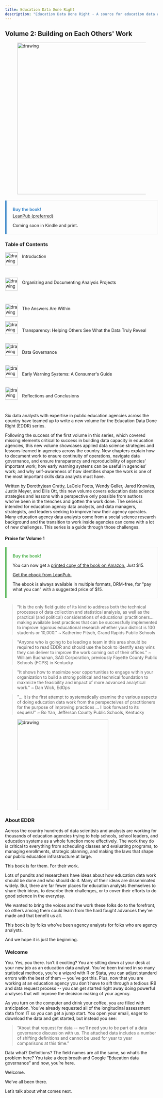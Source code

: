 ```yaml
---
title: Education Data Done Right
description: "Education Data Done Right - A source for education data analysis, education system reporting and infrastructure."
---
```


<style>
.bs-callout {
    padding: 20px;
    margin: 20px 0;
    border: 1px solid #eee;
    border-left-width: 5px;
    border-radius: 3px;
}
.bs-callout h4 {
    margin-top: 0;
    margin-bottom: 5px;
}
.bs-callout p:last-child {
    margin-bottom: 0;
}
.bs-callout code {
    border-radius: 3px;
}
.bs-callout+.bs-callout {
    margin-top: -5px;
}
.bs-callout-default {
    border-left-color: #777;
}
.bs-callout-default h4 {
    color: #777;
}
.bs-callout-primary {
    border-left-color: #428bca;
}
.bs-callout-primary h4 {
    color: #428bca;
}
.bs-callout-success {
    border-left-color: #5cb85c;
}
.bs-callout-success h4 {
    color: #5cb85c;
}
.bs-callout-danger {
    border-left-color: #d9534f;
}
.bs-callout-danger h4 {
    color: #d9534f;
}
.bs-callout-warning {
    border-left-color: #f0ad4e;
}
.bs-callout-warning h4 {
    color: #f0ad4e;
}
.bs-callout-info {
    border-left-color: #5bc0de;
}
.bs-callout-info h4 {
    color: #5bc0de;
}
</style>

## Volume 2: Building on Each Others' Work


<figure>
<img src="/v2/full_cover.jpg" alt="drawing" width="500" align="center"/>
</figure>

<div class="bs-callout bs-callout-primary">
  <h4>Buy the book!</h4>
  <a href="https://leanpub.com/educationdatadoneright_v2/">LeanPub (preferred)</a>
  
  Coming soon in Kindle and print.
</div>




### Table of Contents

<style>
.toctext {
  margin-top: 1.5em;
  font-size: 22px
  margin-bottom: 1rem;
  margin-left: 4em;
}
</style>

<img src="/v2/chapter_1.png" alt="drawing" width="42" align="left"/>


<div class="toctext">Introduction</div>

<br></br>


<img src="/v2/chapter_2.png" alt="drawing" width="42" align="left"/>



<div class="toctext">Organizing and Documenting Analysis Projects</div>

<br></br>


<img src="/v2/chapter_3.png" alt="drawing" width="42" align="left"/>



<div class="toctext">The Answers Are Within</div>
<br></br>


<img src="/v2/chapter_4.png" alt="drawing" width="42" align="left"/>


<div class="toctext">Transparency: Helping Others See What the Data Truly Reveal</div>
<br></br>

<img src="/v2/chapter_5.png" alt="drawing" width="42" align="left"/>


<div class="toctext">Data Governance</div>
<br></br>

<img src="/v2/chapter_6.png" alt="drawing" width="42" align="left"/>


<div class="toctext">Early Warning Systems: A Consumer's Guide</div>
<br></br>

<img src="/v2/chapter_7.png" alt="drawing" width="42" align="left"/>


<div class="toctext">Reflections and Conclusions</div>
<br></br>


Six data analysts with expertise in public education agencies across the country
have teamed up to write a new volume for the Education Data Done Right (EDDR)
series.

Following the success of the first volume in this series, which covered missing
elements critical to success in building data capacity in education agencies,
this new volume showcases applied data science strategies and lessons learned in
agencies across the country. New chapters explain how to document work to ensure
continuity of operations, navigate data governance, and ensure transparency and
reproducibility of agencies’ important work; how early warning systems can be
useful in agencies’ work; and why self-awareness of how identities shape the
work is one of the most important skills data analysts must have.

Written by Dorothyjean Cratty, LaCole Foots, Wendy Geller, Jared Knowles, Justin
Meyer, and Ellis Ott, this new volume covers education data science strategies
and lessons with a perspective only possible from authors who’ve been in the
trenches and gotten the work done. The series is intended for education agency
data analysts, and data managers, strategists, and leaders seeking to improve
how their agency operates. Many education agency data analysts come from a
social science research background and the transition to work inside agencies
can come with a lot of new challenges. This series is a guide through those
challenges.

#### Praise for Volume 1


<div class="bs-callout bs-callout-success">
  <h4>Buy the book!</h4>
  
You can now get a [printed copy of the book on Amazon.](https://www.amazon.com/dp/1698152310/) Just 
$15. 

[Get the ebook from LeanPub.](https://leanpub.com/eddatadoneright/) 

The ebook is always available 
in multiple formats, DRM-free, for "pay what you can" with a suggested price of $15. 

</div>

> "It is the only field guide of its kind to address both the technical processes 
of data collection and statistical analysis, as well as the practical (and political) 
considerations of educational practitioners... making available best practices 
that can be successfully implemented to improve rigorous educational research 
whether your district is 100 students or 10,000." ~ Katherine Pitsch, Grand Rapids Public Schools


> "Anyone who is going to be leading a team in this area should be required 
to read EDDR and should use the book to identify easy wins they can deliver to 
improve the work coming out of their offices." ~ William Buchanan, SAG Corporation,
previously Fayette County Public Schools (FCPS) in Kentucky

> "It shows how to maximize your opportunities to engage within your organization 
to build a strong political and technical foundation to maxmiize the feasibility 
and impact of more advanced analytical work." ~ Dan Wick, EdOps

> "... it is the first attempt to systematically examine the various aspects of 
doing education data work from the perspecteives of practitioners for the purpose 
of improving practices ...  I look forward to its sequels!" ~ Bo Yan,
Jefferson County Public Schools, Kentucky




<figure>
<img src="book_cover.jpg" alt="drawing" width="300" align="center"/>
</figure>

### About EDDR

Across the country hundreds of data scientists and analysts are working for thousands of education agencies trying to help schools, school leaders, and education systems as a whole function more effectively. The work they do is critical to everything from scheduling classes and evaluating programs, to managing enrollments, strategic planning, and making the laws that shape our public education infrastructure at large. 

This book is for them. For their work. 

Lots of pundits and researchers have ideas about how education data work should be done and who should do it. Many of their ideas are disseminated widely. But, there are far fewer places for education analysts themselves to share their ideas, to describe their challenges, or to cover their efforts to do good science in the everyday. 

We wanted to bring the voices and the work these folks do to the forefront, so others among them could learn from the hard fought advances they’ve made and that benefit us all. 

This book is by folks who’ve been agency analysts for folks who are agency analysts. 

And we hope it is just the beginning. 


### Welcome

You. Yes, you there. Isn’t it exciting? You are sitting down at your desk at your new job as an
education data analyst. You’ve been trained in so many statistical methods, you’re a wizard with R
or Stata, you can adjust standard errors with the best of them -- you’ve got this. Plus, now that
you are working at an education agency you don’t have to sift through a tedious IRB and data request
process -- you can get started right away doing powerful analyses that will improve the decision
making of your agency.

As you turn on the computer and drink your coffee, you are filled with anticipation. You’ve already
requested all of the longitudinal assessment data from IT so you can get a jump start. You open your
email, eager to download the data and get started, but instead you see:

> “About that request for data -- we’ll need you to be part of a data governance discussion with us.
The attached data includes a number of shifting definitions and cannot be used for year to year
comparisons at this time.”

Data what? Definitions? The field names are all the same, so what’s the problem here? You take a
deep breath and Google “Education data governance” and now, you’re here.

Welcome. 

We’ve all been there.

Let’s talk about what comes next. 
